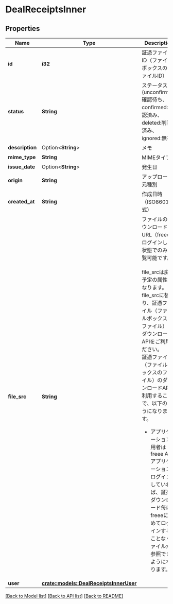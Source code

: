 # DealReceiptsInner

## Properties

Name | Type | Description | Notes
------------ | ------------- | ------------- | -------------
**id** | **i32** | 証憑ファイルID（ファイルボックスのファイルID） | 
**status** | **String** | ステータス(unconfirmed:確認待ち、confirmed:確認済み、deleted:削除済み、ignored:無視) | 
**description** | Option<**String**> | メモ | [optional]
**mime_type** | **String** | MIMEタイプ | 
**issue_date** | Option<**String**> | 発生日 | [optional]
**origin** | **String** | アップロード元種別 | 
**created_at** | **String** | 作成日時（ISO8601形式） | 
**file_src** | **String** | ファイルのダウンロードURL（freeeにログインした状態でのみ閲覧可能です。） <br> <br> file_srcは廃止予定の属性になります。<br> file_srcに替わり、証憑ファイル（ファイルボックスのファイル）のダウンロード APIをご利用ください。<br> 証憑ファイル（ファイルボックスのファイル）のダウンロードAPIを利用することで、以下のようになります。 <ul>   <li>アプリケーション利用者はfreee APIアプリケーションにログインしていれば、証憑ダウンロード毎にfreeeに改めてログインすることなくファイルが参照できるようになります。</li> </ul> | 
**user** | [**crate::models::DealReceiptsInnerUser**](deal_receipts_inner_user.md) |  | 

[[Back to Model list]](../README.md#documentation-for-models) [[Back to API list]](../README.md#documentation-for-api-endpoints) [[Back to README]](../README.md)



